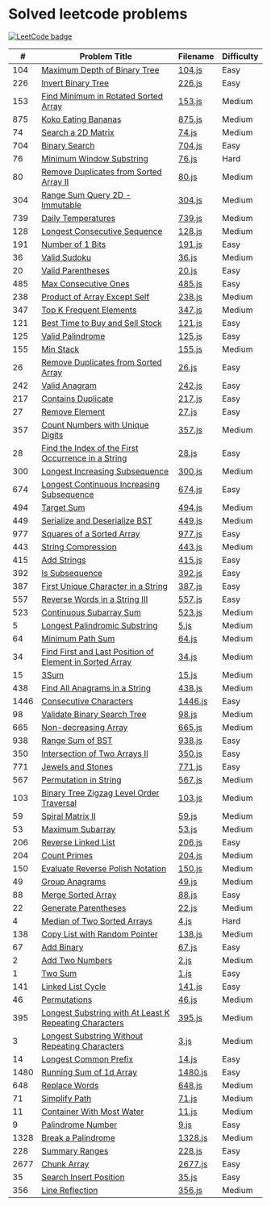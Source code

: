 # Solved leetcode problems

[![LeetCode badge](https://img.shields.io/badge/dynamic/json?style=for-the-badge&labelColor=black&color=%23ffa116&label=Solved&query=solved&url=https%3A%2F%2Fleetcode-badge.vercel.app%2Fapi%2Fusers%2Fredaktorscha&logo=leetcode&logoColor=yellow)](https://leetcode.com/redaktorscha/)

| #    | Problem Title                                                                                                                                     | Filename             | Difficulty |
| ---- | ------------------------------------------------------------------------------------------------------------------------------------------------- | -------------------- | ---------- |
| 104  | [Maximum Depth of Binary Tree](https://leetcode.com/problems/maximum-depth-of-binary-tree/)                                                       | [104.js](./104.js)   | Easy       |
| 226  | [Invert Binary Tree](https://leetcode.com/problems/invert-binary-tree/)                                                                           | [226.js](./226.js)   | Easy       |
| 153  | [Find Minimum in Rotated Sorted Array](https://leetcode.com/problems/find-minimum-in-rotated-sorted-array/)                                       | [153.js](./153.js)   | Medium     |
| 875  | [Koko Eating Bananas](https://leetcode.com/problems/koko-eating-bananas/)                                                                         | [875.js](./875.js)   | Medium     |
| 74   | [Search a 2D Matrix](https://leetcode.com/problems/search-a-2d-matrix/)                                                                           | [74.js](./74.js)     | Medium     |
| 704  | [Binary Search](https://leetcode.com/problems/binary-search/)                                                                                     | [704.js](./704.js)   | Easy       |
| 76   | [Minimum Window Substring](https://leetcode.com/problems/minimum-window-substring/)                                                               | [76.js](./76.js)     | Hard       |
| 80   | [Remove Duplicates from Sorted Array II](https://leetcode.com/problems/remove-duplicates-from-sorted-array-ii/)                                   | [80.js](./80.js)     | Medium     |
| 304  | [Range Sum Query 2D - Immutable](https://leetcode.com/problems/range-sum-query-2d-immutable/)                                                     | [304.js](./304.js)   | Medium     |
| 739  | [Daily Temperatures](https://leetcode.com/problems/daily-temperatures/)                                                                           | [739.js](./739.js)   | Medium     |
| 128  | [Longest Consecutive Sequence](https://leetcode.com/problems/longest-consecutive-sequence/)                                                       | [128.js](./128.js)   | Medium     |
| 191  | [Number of 1 Bits](https://leetcode.com/problems/number-of-1-bits/)                                                                               | [191.js](./191.js)   | Easy       |
| 36   | [Valid Sudoku](https://leetcode.com/problems/valid-sudoku/)                                                                                       | [36.js](./36.js)     | Medium     |
| 20   | [Valid Parentheses](https://leetcode.com/problems/valid-parentheses/)                                                                             | [20.js](./20.js)     | Easy       |
| 485  | [Max Consecutive Ones](https://leetcode.com/problems/max-consecutive-ones/)                                                                       | [485.js](./485.js)   | Easy       |
| 238  | [Product of Array Except Self](https://leetcode.com/problems/product-of-array-except-self/)                                                       | [238.js](./238.js)   | Medium     |
| 347  | [Top K Frequent Elements](https://leetcode.com/problems/top-k-frequent-elements/)                                                                 | [347.js](./347.js)   | Medium     |
| 121  | [Best Time to Buy and Sell Stock](https://leetcode.com/problems/best-time-to-buy-and-sell-stock/)                                                 | [121.js](./121.js)   | Easy       |
| 125  | [Valid Palindrome](https://leetcode.com/problems/valid-palindrome/)                                                                               | [125.js](./125.js)   | Easy       |
| 155  | [Min Stack](https://leetcode.com/problems/min-stack/)                                                                                             | [155.js](./155.js)   | Medium     |
| 26   | [Remove Duplicates from Sorted Array](https://leetcode.com/problems/remove-duplicates-from-sorted-array/)                                         | [26.js](./26.js)     | Easy       |
| 242  | [Valid Anagram](https://leetcode.com/problems/valid-anagram/)                                                                                     | [242.js](./242.js)   | Easy       |
| 217  | [Contains Duplicate](https://leetcode.com/problems/contains-duplicate/)                                                                           | [217.js](./217.js)   | Easy       |
| 27   | [Remove Element](https://leetcode.com/problems/remove-element/)                                                                                   | [27.js](./27.js)     | Easy       |
| 357  | [Count Numbers with Unique Digits](https://leetcode.com/problems/count-numbers-with-unique-digits/)                                               | [357.js](./357.js)   | Medium     |
| 28   | [Find the Index of the First Occurrence in a String](https://leetcode.com/problems/find-the-index-of-the-first-occurrence-in-a-string/)           | [28.js](./28.js)     | Easy       |
| 300  | [Longest Increasing Subsequence](https://leetcode.com/problems/longest-increasing-subsequence/)                                                   | [300.js](./300.js)   | Medium     |
| 674  | [Longest Continuous Increasing Subsequence](https://leetcode.com/problems/longest-continuous-increasing-subsequence/)                             | [674.js](./674.js)   | Easy       |
| 494  | [Target Sum](https://leetcode.com/problems/target-sum/)                                                                                           | [494.js](./494.js)   | Medium     |
| 449  | [Serialize and Deserialize BST](https://leetcode.com/problems/serialize-and-deserialize-bst/)                                                     | [449.js](./449.js)   | Medium     |
| 977  | [Squares of a Sorted Array](https://leetcode.com/problems/squares-of-a-sorted-array/)                                                             | [977.js](./977.js)   | Easy       |
| 443  | [String Compression](https://leetcode.com/problems/string-compression/)                                                                           | [443.js](./443.js)   | Medium     |
| 415  | [Add Strings](https://leetcode.com/problems/add-strings/description/)                                                                             | [415.js](./415.js)   | Easy       |
| 392  | [Is Subsequence](https://leetcode.com/problems/is-subsequence/)                                                                                   | [392.js](./392.js)   | Easy       |
| 387  | [First Unique Character in a String](https://leetcode.com/problems/first-unique-character-in-a-string/)                                           | [387.js](./387.js)   | Easy       |
| 557  | [Reverse Words in a String III](https://leetcode.com/problems/reverse-words-in-a-string-iii/)                                                     | [557.js](./557.js)   | Easy       |
| 523  | [Continuous Subarray Sum](https://leetcode.com/problems/continuous-subarray-sum/)                                                                 | [523.js](./523.js)   | Medium     |
| 5    | [Longest Palindromic Substring](https://leetcode.com/problems/longest-palindromic-substring/)                                                     | [5.js](./5.js)       | Medium     |
| 64   | [Minimum Path Sum](https://leetcode.com/problems/minimum-path-sum/)                                                                               | [64.js](./64.js)     | Medium     |
| 34   | [Find First and Last Position of Element in Sorted Array](https://leetcode.com/problems/find-first-and-last-position-of-element-in-sorted-array/) | [34.js](./34.js)     | Medium     |
| 15   | [3Sum](https://leetcode.com/problems/3sum/)                                                                                                       | [15.js](./15.js)     | Medium     |
| 438  | [Find All Anagrams in a String](https://leetcode.com/problems/find-all-anagrams-in-a-string/)                                                     | [438.js](./438.js)   | Medium     |
| 1446 | [Consecutive Characters](https://leetcode.com/problems/consecutive-characters/)                                                                   | [1446.js](./1446.js) | Easy       |
| 98   | [Validate Binary Search Tree](https://leetcode.com/problems/validate-binary-search-tree/)                                                         | [98.js](./98.js)     | Medium     |
| 665  | [Non-decreasing Array](https://leetcode.com/problems/non-decreasing-array/)                                                                       | [665.js](./665.js)   | Medium     |
| 938  | [Range Sum of BST](https://leetcode.com/problems/range-sum-of-bst/)                                                                               | [938.js](./938.js)   | Easy       |
| 350  | [Intersection of Two Arrays II](https://leetcode.com/problems/intersection-of-two-arrays-ii/)                                                     | [350.js](./350.js)   | Easy       |
| 771  | [Jewels and Stones](https://leetcode.com/problems/jewels-and-stones/)                                                                             | [771.js](./771.js)   | Easy       |
| 567  | [Permutation in String](https://leetcode.com/problems/permutation-in-string/)                                                                     | [567.js](./567.js)   | Medium     |
| 103  | [Binary Tree Zigzag Level Order Traversal](https://leetcode.com/problems/binary-tree-zigzag-level-order-traversal/)                               | [103.js](./103.js)   | Medium     |
| 59   | [Spiral Matrix II](https://leetcode.com/problems/spiral-matrix-ii/)                                                                               | [59.js](./59.js)     | Medium     |
| 53   | [Maximum Subarray](https://leetcode.com/problems/maximum-subarray/)                                                                               | [53.js](./53.js)     | Medium     |
| 206  | [Reverse Linked List](https://leetcode.com/problems/reverse-linked-list/)                                                                         | [206.js](./206.js)   | Easy       |
| 204  | [Count Primes](https://leetcode.com/problems/count-primes/)                                                                                       | [204.js](./204.js)   | Medium     |
| 150  | [Evaluate Reverse Polish Notation](https://leetcode.com/problems/evaluate-reverse-polish-notation/)                                               | [150.js](./150.js)   | Medium     |
| 49   | [Group Anagrams](https://leetcode.com/problems/group-anagrams/)                                                                                   | [49.js](./49.js)     | Medium     |
| 88   | [Merge Sorted Array](https://leetcode.com/problems/merge-sorted-array/)                                                                           | [88.js](./88.js)     | Easy       |
| 22   | [Generate Parentheses](https://leetcode.com/problems/generate-parentheses/)                                                                       | [22.js](./22.js)     | Medium     |
| 4    | [Median of Two Sorted Arrays](https://leetcode.com/problems/median-of-two-sorted-arrays/)                                                         | [4.js](./4.js)       | Hard       |
| 138  | [Copy List with Random Pointer](https://leetcode.com/problems/copy-list-with-random-pointer/)                                                     | [138.js](./138.js)   | Medium     |
| 67   | [Add Binary](https://leetcode.com/problems/add-binary/)                                                                                           | [67.js](./67.js)     | Easy       |
| 2    | [Add Two Numbers](https://leetcode.com/problems/add-two-numbers/)                                                                                 | [2.js](./2.js)       | Medium     |
| 1    | [Two Sum](https://leetcode.com/problems/two-sum/description/)                                                                                     | [1.js](./1.js)       | Easy       |
| 141  | [Linked List Cycle](https://leetcode.com/problems/linked-list-cycle/)                                                                             | [141.js](./141.js)   | Easy       |
| 46   | [Permutations](https://leetcode.com/problems/permutations/)                                                                                       | [46.js](./46.js)     | Medium     |
| 395  | [Longest Substring with At Least K Repeating Characters](https://leetcode.com/problems/longest-substring-with-at-least-k-repeating-characters)    | [395.js](./395.js)   | Medium     |
| 3    | [Longest Substring Without Repeating Characters](https://leetcode.com/problems/longest-substring-without-repeating-characters/)                   | [3.js](./3.js)       | Medium     |
| 14   | [Longest Common Prefix](https://leetcode.com/problems/longest-common-prefix/)                                                                     | [14.js](./14.js)     | Easy       |
| 1480 | [Running Sum of 1d Array](https://leetcode.com/problems/running-sum-of-1d-array/)                                                                 | [1480.js](./1480.js) | Easy       |
| 648  | [Replace Words](https://leetcode.com/problems/replace-words/)                                                                                     | [648.js](./648.js)   | Medium     |
| 71   | [Simplify Path](https://leetcode.com/problems/simplify-path/)                                                                                     | [71.js](./71.js)     | Medium     |
| 11   | [Container With Most Water](https://leetcode.com/problems/container-with-most-water/)                                                             | [11.js](./11.js)     | Medium     |
| 9    | [Palindrome Number](https://leetcode.com/problems/palindrome-number/)                                                                             | [9.js](./9.js)       | Easy       |
| 1328 | [Break a Palindrome](https://leetcode.com/problems/break-a-palindrome/)                                                                           | [1328.js](./1328.js) | Medium     |
| 228  | [Summary Ranges](https://leetcode.com/problems/summary-ranges/)                                                                                   | [228.js](./228.js)   | Easy       |
| 2677 | [Chunk Array](https://leetcode.com/problems/chunk-array/)                                                                                         | [2677.js](./2677.js) | Easy       |
| 35   | [Search Insert Position](https://leetcode.com/problems/search-insert-position/)                                                                   | [35.js](./35.js)     | Easy       |
| 356  | [Line Reflection](https://leetcode.com/problems/line-reflection/)                                                                                 | [356.js](./356.js)   | Medium     |
